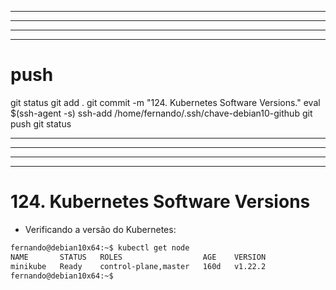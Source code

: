 
------------------------------------------------------------------------------------------------------------------------------------------------------
------------------------------------------------------------------------------------------------------------------------------------------------------
------------------------------------------------------------------------------------------------------------------------------------------------------
------------------------------------------------------------------------------------------------------------------------------------------------------
# push

git status
git add .
git commit -m "124. Kubernetes Software Versions."
eval $(ssh-agent -s)
ssh-add /home/fernando/.ssh/chave-debian10-github
git push
git status



------------------------------------------------------------------------------------------------------------------------------------------------------
------------------------------------------------------------------------------------------------------------------------------------------------------
------------------------------------------------------------------------------------------------------------------------------------------------------
------------------------------------------------------------------------------------------------------------------------------------------------------
# 124. Kubernetes Software Versions

- Verificando a versão do Kubernetes:

~~~~bash
fernando@debian10x64:~$ kubectl get node
NAME       STATUS   ROLES                  AGE    VERSION
minikube   Ready    control-plane,master   160d   v1.22.2
fernando@debian10x64:~$


~~~~